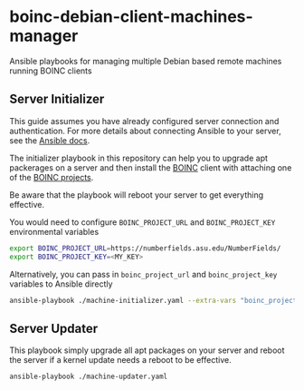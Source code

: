 # boinc-debian-client-machines-manager

Ansible playbooks for managing multiple Debian based remote machines running BOINC clients

## Server Initializer

This guide assumes you have already configured server connection and authentication. For more details about connecting Ansible to your server, see the [Ansible docs](https://docs.ansible.com/ansible/latest/getting_started/get_started_inventory.html).

The initializer playbook in this repository can help you to upgrade apt packerages on a server and then install the [BOINC](https://boinc.berkeley.edu/wiki/User_manual) client with attaching one of the [BOINC projects](https://boinc.berkeley.edu/projects.php).

Be aware that the playbook will reboot your server to get everything effective.

You would need to configure `BOINC_PROJECT_URL` and `BOINC_PROJECT_KEY` environmental variables

```bash
export BOINC_PROJECT_URL=https://numberfields.asu.edu/NumberFields/
export BOINC_PROJECT_KEY=<MY_KEY>
```

Alternatively, you can pass in `boinc_project_url` and `boinc_project_key` variables to Ansible directly

```bash
ansible-playbook ./machine-initializer.yaml --extra-vars "boinc_project_url=https://numberfields.asu.edu/NumberFields/ boinc_project_key=<MY_KEY>"
```

## Server Updater

This playbook simply upgrade all apt packages on your server and reboot the server if a kernel update needs a reboot to be effective.

```bash
ansible-playbook ./machine-updater.yaml
```
